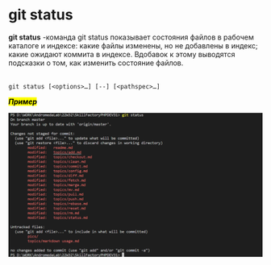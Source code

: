 # git status

**git status** -команда git status показывает состояния файлов в рабочем каталоге и индексе: какие файлы изменены, но не добавлены в индекс; какие ожидают коммита в индексе. Вдобавок к этому выводятся подсказки о том, как изменить состояние файлов.

```bash=

git status [<options>…​] [--] [<pathspec>…​]

```

<mark>***Пример***</mark>

![git checkout](/pics/Status.png)